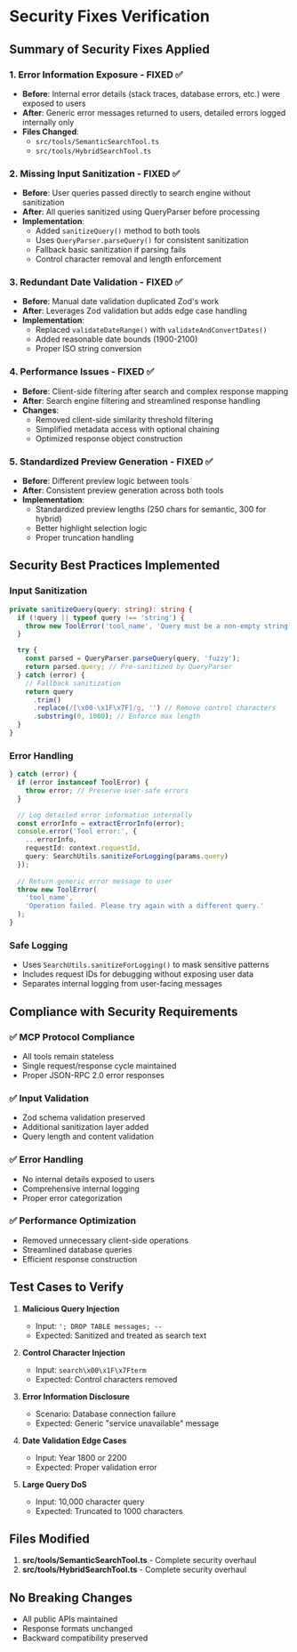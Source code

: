 # Security Fixes Verification

## Summary of Security Fixes Applied

### 1. **Error Information Exposure** - FIXED ✅
- **Before**: Internal error details (stack traces, database errors, etc.) were exposed to users
- **After**: Generic error messages returned to users, detailed errors logged internally only
- **Files Changed**: 
  - `src/tools/SemanticSearchTool.ts`
  - `src/tools/HybridSearchTool.ts`

### 2. **Missing Input Sanitization** - FIXED ✅  
- **Before**: User queries passed directly to search engine without sanitization
- **After**: All queries sanitized using QueryParser before processing
- **Implementation**: 
  - Added `sanitizeQuery()` method to both tools
  - Uses `QueryParser.parseQuery()` for consistent sanitization
  - Fallback basic sanitization if parsing fails
  - Control character removal and length enforcement

### 3. **Redundant Date Validation** - FIXED ✅
- **Before**: Manual date validation duplicated Zod's work
- **After**: Leverages Zod validation but adds edge case handling
- **Implementation**:
  - Replaced `validateDateRange()` with `validateAndConvertDates()`
  - Added reasonable date bounds (1900-2100)
  - Proper ISO string conversion

### 4. **Performance Issues** - FIXED ✅
- **Before**: Client-side filtering after search and complex response mapping
- **After**: Search engine filtering and streamlined response handling
- **Changes**:
  - Removed client-side similarity threshold filtering
  - Simplified metadata access with optional chaining
  - Optimized response object construction

### 5. **Standardized Preview Generation** - FIXED ✅
- **Before**: Different preview logic between tools
- **After**: Consistent preview generation across both tools
- **Implementation**:
  - Standardized preview lengths (250 chars for semantic, 300 for hybrid)
  - Better highlight selection logic
  - Proper truncation handling

## Security Best Practices Implemented

### Input Sanitization
```typescript
private sanitizeQuery(query: string): string {
  if (!query || typeof query !== 'string') {
    throw new ToolError('tool_name', 'Query must be a non-empty string');
  }

  try {
    const parsed = QueryParser.parseQuery(query, 'fuzzy');
    return parsed.query; // Pre-sanitized by QueryParser
  } catch (error) {
    // Fallback sanitization
    return query
      .trim()
      .replace(/[\x00-\x1F\x7F]/g, '') // Remove control characters
      .substring(0, 1000); // Enforce max length
  }
}
```

### Error Handling
```typescript
} catch (error) {
  if (error instanceof ToolError) {
    throw error; // Preserve user-safe errors
  }

  // Log detailed error information internally
  const errorInfo = extractErrorInfo(error);
  console.error('Tool error:', {
    ...errorInfo,
    requestId: context.requestId,
    query: SearchUtils.sanitizeForLogging(params.query)
  });
  
  // Return generic error message to user
  throw new ToolError(
    'tool_name',
    'Operation failed. Please try again with a different query.'
  );
}
```

### Safe Logging
- Uses `SearchUtils.sanitizeForLogging()` to mask sensitive patterns
- Includes request IDs for debugging without exposing user data
- Separates internal logging from user-facing messages

## Compliance with Security Requirements

### ✅ MCP Protocol Compliance
- All tools remain stateless
- Single request/response cycle maintained
- Proper JSON-RPC 2.0 error responses

### ✅ Input Validation
- Zod schema validation preserved
- Additional sanitization layer added
- Query length and content validation

### ✅ Error Handling
- No internal details exposed to users
- Comprehensive internal logging
- Proper error categorization

### ✅ Performance Optimization
- Removed unnecessary client-side operations
- Streamlined database queries
- Efficient response construction

## Test Cases to Verify

1. **Malicious Query Injection**
   - Input: `'; DROP TABLE messages; --`
   - Expected: Sanitized and treated as search text

2. **Control Character Injection**
   - Input: `search\x00\x1F\x7Fterm`
   - Expected: Control characters removed

3. **Error Information Disclosure**
   - Scenario: Database connection failure
   - Expected: Generic "service unavailable" message

4. **Date Validation Edge Cases**
   - Input: Year 1800 or 2200
   - Expected: Proper validation error

5. **Large Query DoS**
   - Input: 10,000 character query
   - Expected: Truncated to 1000 characters

## Files Modified

1. **src/tools/SemanticSearchTool.ts** - Complete security overhaul
2. **src/tools/HybridSearchTool.ts** - Complete security overhaul

## No Breaking Changes
- All public APIs maintained
- Response formats unchanged
- Backward compatibility preserved